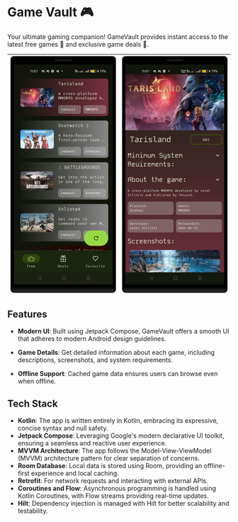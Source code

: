 # Game Vault 🎮
Your ultimate gaming companion! GameVault provides instant access to the latest free games 🎉 and exclusive game deals 🤑.


![home-free](/assets/Screenshot_20240911_230710.png)|![free-details](/assets/Screenshot_20240911_230747.png)|
|---|---|
## Features

- **Modern UI**: Built using Jetpack Compose, GameVault offers a smooth UI that adheres to modern Android design guidelines.

- **Game Details**: Get detailed information about each game, including descriptions, screenshots, and system requirements.
- **Offline Support**: Cached game data ensures users can browse even when offline.


## Tech Stack

- **Kotlin**: The app is written entirely in Kotlin, embracing its expressive, concise syntax and null safety.
- **Jetpack Compose**: Leveraging Google's modern declarative UI toolkit, ensuring a seamless and reactive user experience.
- **MVVM Architecture**: The app follows the Model-View-ViewModel (MVVM) architecture pattern for clear separation of concerns.
- **Room Database**: Local data is stored using Room, providing an offline-first experience and local caching.
- **Retrofit**: For network requests and interacting with external APIs.
- **Coroutines and Flow**: Asynchronous programming is handled using Kotlin Coroutines, with Flow streams providing real-time updates.
- **Hilt**: Dependency injection is managed with Hilt for better scalability and testability.
